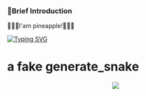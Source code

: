 ### 🥳Brief Introduction
🍍🍍🍍I'am pineapple!🍍🍍🍍

<a href="https://git.io/typing-svg"><img src="https://readme-typing-svg.herokuapp.com?font=Noto+Sans+Japanese&weight=600&size=33&duration=1500&pause=500&color=4280FFC4&multiline=true&width=1800&height=370&lines=I+am+a+sophomore+student+currently+studying+artificial+intelligence.+;I+am+also+learning+about+web+development+and+software+development.;Please+feel+free+to+give+me+guidance+and+advice.;+;%E7%A7%81%E3%81%AF2%E5%B9%B4%E7%94%9F%E3%81%AE%E5%AD%A6%E7%94%9F%E3%81%A7%E3%80%81%E7%8F%BE%E5%9C%A8%E4%BA%BA%E5%B7%A5%E7%9F%A5%E8%83%BD%E3%82%92%E5%AD%A6%E3%82%93%E3%81%A7%E3%81%84%E3%81%BE%E3%81%99;%E5%90%8C%E6%99%82%E3%81%AB%E3%80%81%E3%82%A6%E3%82%A7%E3%83%96%E9%96%8B%E7%99%BA%E3%81%A8%E3%82%BD%E3%83%95%E3%83%88%E3%82%A6%E3%82%A7%E3%82%A2%E9%96%8B%E7%99%BA%E3%81%AB%E3%82%82%E9%96%A2%E5%BF%83%E3%81%8C%E3%81%82%E3%82%8A%E3%81%BE%E3%81%99%E3%80%82;%E3%81%A9%E3%81%86%E3%81%9E%E3%82%88%E3%82%8D%E3%81%97%E3%81%8F%E3%81%8A%E9%A1%98%E3%81%84%E3%81%97%E3%81%BE%E3%81%99%E3%80%82;+++++++++++++++++++++++++++++++++++++++++++++++;++++++++++++++++++++++++++++++++++++++++++++++++" alt="Typing SVG" /></a>


# a fake generate_snake

<div align="center"><img src="https://cdn.jsdelivr.net/gh/Achuan-2/Achuan-2/assets/github-contribution-grid-snake.svg" ></div>


<!--
**Bigpineapple1024/Bigpineapple1024** is a ✨ _special_ ✨ repository because its `README.md` (this file) appears on your GitHub profile.

Here are some ideas to get you started:

- 🔭 I’m currently working on save the world!
- 🌱 I’m currently learning 
- 👯 I’m looking to collaborate on ...
- 🤔 I’m looking for help with ...
- 💬 Ask me about ...
- 📫 How to reach me: ...
- 😄 Pronouns: ...
- ⚡ Fun fact: ...
-->
